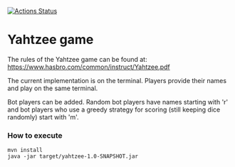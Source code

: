 [![Actions Status](https://github.com/dranidis/yahtzee/workflows/Java%20CI/badge.svg)](https://github.com/dranidis/yahtzee/actions)

# Yahtzee game

The rules of the Yahtzee game can be found at: https://www.hasbro.com/common/instruct/Yahtzee.pdf

The current implementation is on the terminal.
Players provide their names and play on the same
terminal. 

Bot players can be added. Random bot players have names starting with 'r' and bot players who use a greedy strategy for scoring (still keeping dice randomly) start with 'm'.

### How to execute
```
mvn install
java -jar target/yahtzee-1.0-SNAPSHOT.jar
```
